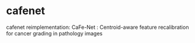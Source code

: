 # cafenet
cafenet reimplementation: CaFe-Net : Centroid-aware feature recalibration for cancer grading in pathology images
